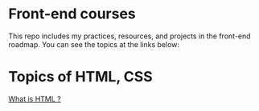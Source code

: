 # Front-end courses
This repo includes my practices, resources, and projects in the front-end roadmap.
You can see the topics at the links below:
# Topics of HTML, CSS
<a href="">What is HTML ?</a>


